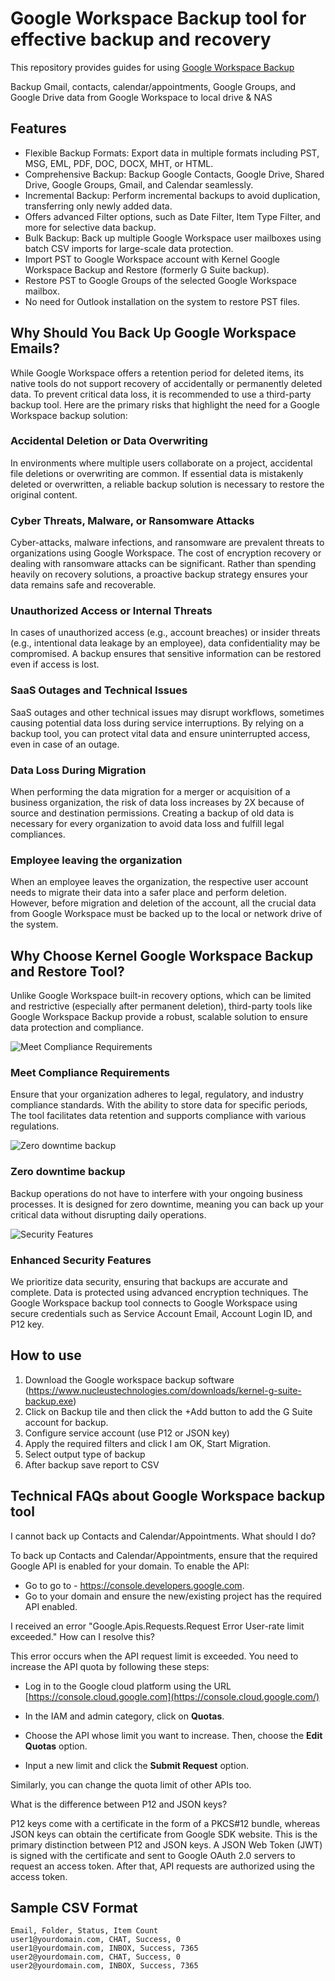 # Google Workspace Backup tool for effective backup and recovery

This repository provides guides for using [Google Workspace Backup](https://www.nucleustechnologies.com/google-workspace-backup/)

Backup Gmail, contacts, calendar/appointments, Google Groups, and Google Drive data from Google Workspace to local drive &amp; NAS

## Features

- Flexible Backup Formats: Export data in multiple formats including PST, MSG, EML, PDF, DOC, DOCX, MHT, or HTML.
- Comprehensive Backup: Backup Google Contacts, Google Drive, Shared Drive, Google Groups, Gmail, and Calendar seamlessly.
- Incremental Backup: Perform incremental backups to avoid duplication, transferring only newly added data.
- Offers advanced Filter options, such as Date Filter, Item Type Filter, and more for selective data backup.
- Bulk Backup: Back up multiple Google Workspace user mailboxes using batch CSV imports for large-scale data protection. 
- Import PST to Google Workspace account with Kernel Google Workspace Backup and Restore (formerly G Suite backup).
- Restore PST to Google Groups of the selected Google Workspace mailbox.
- No need for Outlook installation on the system to restore PST files.


## Why Should You Back Up Google Workspace Emails?

While Google Workspace offers a retention period for deleted items, its native tools do not support recovery of accidentally or permanently deleted data. To prevent critical data loss, it is recommended to use a third-party backup tool. Here are the primary risks that highlight the need for a Google Workspace backup solution:

### Accidental Deletion or Data Overwriting

In environments where multiple users collaborate on a project, accidental file deletions or overwriting are common. If essential data is mistakenly deleted or overwritten, a reliable backup solution is necessary to restore the original content.

### Cyber Threats, Malware, or Ransomware Attacks

Cyber-attacks, malware infections, and ransomware are prevalent threats to organizations using Google Workspace. The cost of encryption recovery or dealing with ransomware attacks can be significant. Rather than spending heavily on recovery solutions, a proactive backup strategy ensures your data remains safe and recoverable.

### Unauthorized Access or Internal Threats

In cases of unauthorized access (e.g., account breaches) or insider threats (e.g., intentional data leakage by an employee), data confidentiality may be compromised. A backup ensures that sensitive information can be restored even if access is lost.

###  SaaS Outages and Technical Issues

SaaS outages and other technical issues may disrupt workflows, sometimes causing potential data loss during service interruptions. By relying on a backup tool, you can protect vital data and ensure uninterrupted access, even in case of an outage.

### Data Loss During Migration

When performing the data migration for a merger or acquisition of a business organization, the risk of data loss increases by 2X because of source and destination permissions. Creating a backup of old data is necessary for every organization to avoid data loss and fulfill legal compliances.

### Employee leaving the organization

When an employee leaves the organization, the respective user account needs to migrate their data into a safer place and perform deletion. However, before migration and deletion of the account, all the crucial data from Google Workspace must be backed up to the local or network drive of the system.

## Why Choose Kernel Google Workspace Backup and Restore Tool?

Unlike Google Workspace built-in recovery options, which can be limited and restrictive (especially after permanent deletion), third-party tools like Google Workspace Backup provide a robust, scalable solution to ensure data protection and compliance. 

![Meet Compliance Requirements](https://www.nucleustechnologies.com/imagenew20/feature-icons/g-suite-backup/meet-compliance-requirement.png)

### Meet Compliance Requirements

Ensure that your organization adheres to legal, regulatory, and industry compliance standards. With the ability to store data for specific periods, The tool facilitates data retention and supports compliance with various regulations.

![Zero downtime backup](https://www.nucleustechnologies.com/imagenew20/feature-icons/g-suite-backup/zero-downtime-backup.png)

### Zero downtime backup

Backup operations do not have to interfere with your ongoing business processes. It is designed for zero downtime, meaning you can back up your critical data without disrupting daily operations.

![Security Features](https://www.nucleustechnologies.com/imagenew20/feature-icons/g-suite-backup/security-features.png)

### Enhanced Security Features

We prioritize data security, ensuring that backups are accurate and complete. Data is protected using advanced encryption techniques. The Google Workspace backup tool connects to Google Workspace using secure credentials such as Service Account Email, Account Login ID, and P12 key.


## How to use

1. Download the Google workspace backup software (https://www.nucleustechnologies.com/downloads/kernel-g-suite-backup.exe)
2. Click on Backup tile and then click the +Add button to add the G Suite account for backup.
3. Configure service account (use P12 or JSON key)
4. Apply the required filters and click I am OK, Start Migration.
5. Select output type of backup
6. After backup save report to CSV


## Technical FAQs about Google Workspace backup tool

I cannot back up Contacts and Calendar/Appointments. What should I do?

To back up Contacts and Calendar/Appointments, ensure that the required Google API is enabled for your domain. To enable the API:

- Go to go to - https://console.developers.google.com.
- Go to your domain and ensure the new/existing project has the required API enabled.

I received an error "Google.Apis.Requests.Request Error User-rate limit exceeded." How can I resolve this?

This error occurs when the API request limit is exceeded. You need to increase the API quota by following these steps:

- Log in to the Google cloud platform using the URL [https://console.cloud.google.com](https://console.cloud.google.com/)
- In the IAM and admin category, click on **Quotas**.

- Choose the API whose limit you want to increase. Then, choose the **Edit Quotas** option.

- Input a new limit and click the **Submit Request** option.

Similarly, you can change the quota limit of other APIs too.

What is the difference between P12 and JSON keys?

P12 keys come with a certificate in the form of a PKCS#12 bundle, whereas JSON keys can obtain the certificate from Google SDK website. This is the primary distinction between P12 and JSON keys. A JSON Web Token (JWT) is signed with the certificate and sent to Google OAuth 2.0 servers to request an access token. After that, API requests are authorized using the access token.

## Sample CSV Format
```csv
Email, Folder, Status, Item Count
user1@yourdomain.com, CHAT, Success, 0
user1@yourdomain.com, INBOX, Success, 7365
user2@yourdomain.com, CHAT, Success, 0
user2@yourdomain.com, INBOX, Success, 7365
